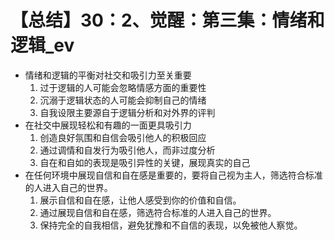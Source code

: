 # 【总结】30：2、觉醒：第三集：情绪和逻辑_ev

-   情绪和逻辑的平衡对社交和吸引力至关重要
    1.  过于逻辑的人可能会忽略情感方面的重要性
    2.  沉溺于逻辑状态的人可能会抑制自己的情绪
    3.  自我设限主要源自于逻辑分析和对外界的评判
-   在社交中展现轻松和有趣的一面更具吸引力
    1.  创造良好氛围和自信会吸引他人的积极回应
    2.  通过调情和自发行为吸引他人，而非过度分析
    3.  自在和自如的表现是吸引异性的关键，展现真实的自己
-   在任何环境中展现自信和自在感是重要的，要将自己视为主人，筛选符合标准的人进入自己的世界。
    1.  展示自信和自在感，让他人感受到你的价值和自信。
    2.  通过展现自信和自在感，筛选符合标准的人进入自己的世界。
    3.  保持完全的自我相信，避免犹豫和不自信的表现，以免被他人察觉。